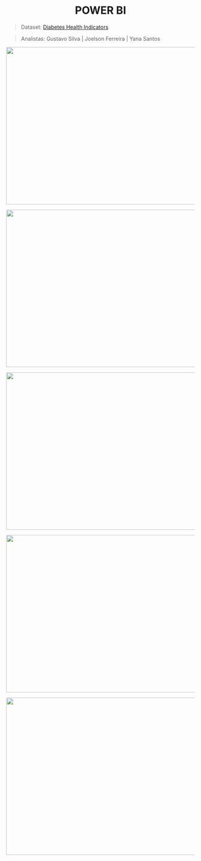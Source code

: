 <h1 align="center">POWER BI</h1>

> Dataset: [Diabetes Health Indicators](https://medium.com/@yanasantos/breast-cancer-dataset-classification-using-knn-algorithm-696ce1b39b3f)

> Analistas: Gustavo Silva | Joelson Ferreira | Yana Santos

<p align="center">
  <img width="720" height="420" src="https://user-images.githubusercontent.com/59098432/217125333-70372d91-c424-4bc1-b94f-38644f9f5731.png">
</p>

<p align="center">
  <img width="720" height="420" src="https://user-images.githubusercontent.com/59098432/217125637-f103bf47-2945-463b-864a-91a668814229.png">
</p>

<p align="center">
  <img width="720" height="420" src="https://user-images.githubusercontent.com/59098432/217125804-c9e00b2c-23f0-4de2-b0c5-8cb7c1419d7b.png">
</p>

<p align="center">
  <img width="720" height="420" src="https://user-images.githubusercontent.com/59098432/217125944-b7e63656-715e-4e54-8f46-5024e220a56b.png">
</p>

<p align="center">
  <img width="720" height="420" src="https://user-images.githubusercontent.com/59098432/217126027-76c04951-f513-4fc5-89e1-f66165baf468.png">
</p>


